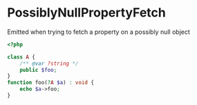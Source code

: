 # PossiblyNullPropertyFetch

Emitted when trying to fetch a property on a possibly null object

```php
<?php

class A {
    /** @var ?string */
    public $foo;
}
function foo(?A $a) : void {
    echo $a->foo;
}
```
